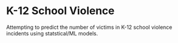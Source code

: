 # K-12 School Violence
Attempting to predict the number of victims in K-12 school violence incidents using statstical/ML models.
